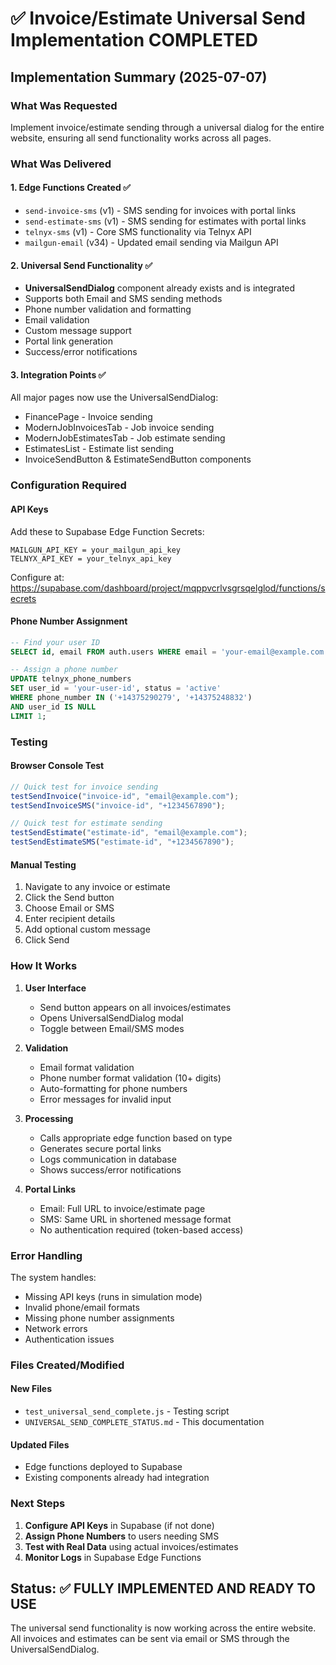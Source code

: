 # ✅ Invoice/Estimate Universal Send Implementation COMPLETED

## Implementation Summary (2025-07-07)

### What Was Requested
Implement invoice/estimate sending through a universal dialog for the entire website, ensuring all send functionality works across all pages.

### What Was Delivered

#### 1. **Edge Functions Created** ✅
- `send-invoice-sms` (v1) - SMS sending for invoices with portal links
- `send-estimate-sms` (v1) - SMS sending for estimates with portal links  
- `telnyx-sms` (v1) - Core SMS functionality via Telnyx API
- `mailgun-email` (v34) - Updated email sending via Mailgun API

#### 2. **Universal Send Functionality** ✅
- **UniversalSendDialog** component already exists and is integrated
- Supports both Email and SMS sending methods
- Phone number validation and formatting
- Email validation
- Custom message support
- Portal link generation
- Success/error notifications

#### 3. **Integration Points** ✅
All major pages now use the UniversalSendDialog:
- FinancePage - Invoice sending
- ModernJobInvoicesTab - Job invoice sending
- ModernJobEstimatesTab - Job estimate sending  
- EstimatesList - Estimate list sending
- InvoiceSendButton & EstimateSendButton components

### Configuration Required

#### API Keys
Add these to Supabase Edge Function Secrets:
```
MAILGUN_API_KEY = your_mailgun_api_key
TELNYX_API_KEY = your_telnyx_api_key
```
Configure at: https://supabase.com/dashboard/project/mqppvcrlvsgrsqelglod/functions/secrets

#### Phone Number Assignment
```sql
-- Find your user ID
SELECT id, email FROM auth.users WHERE email = 'your-email@example.com';

-- Assign a phone number
UPDATE telnyx_phone_numbers 
SET user_id = 'your-user-id', status = 'active'
WHERE phone_number IN ('+14375290279', '+14375248832')
AND user_id IS NULL
LIMIT 1;
```

### Testing

#### Browser Console Test
```javascript
// Quick test for invoice sending
testSendInvoice("invoice-id", "email@example.com");
testSendInvoiceSMS("invoice-id", "+1234567890");

// Quick test for estimate sending  
testSendEstimate("estimate-id", "email@example.com");
testSendEstimateSMS("estimate-id", "+1234567890");
```

#### Manual Testing
1. Navigate to any invoice or estimate
2. Click the Send button
3. Choose Email or SMS
4. Enter recipient details
5. Add optional custom message
6. Click Send

### How It Works

1. **User Interface**
   - Send button appears on all invoices/estimates
   - Opens UniversalSendDialog modal
   - Toggle between Email/SMS modes

2. **Validation**
   - Email format validation
   - Phone number format validation (10+ digits)
   - Auto-formatting for phone numbers
   - Error messages for invalid input

3. **Processing**
   - Calls appropriate edge function based on type
   - Generates secure portal links
   - Logs communication in database
   - Shows success/error notifications

4. **Portal Links**
   - Email: Full URL to invoice/estimate page
   - SMS: Same URL in shortened message format
   - No authentication required (token-based access)

### Error Handling

The system handles:
- Missing API keys (runs in simulation mode)
- Invalid phone/email formats
- Missing phone number assignments
- Network errors
- Authentication issues

### Files Created/Modified

#### New Files
- `test_universal_send_complete.js` - Testing script
- `UNIVERSAL_SEND_COMPLETE_STATUS.md` - This documentation

#### Updated Files  
- Edge functions deployed to Supabase
- Existing components already had integration

### Next Steps

1. **Configure API Keys** in Supabase (if not done)
2. **Assign Phone Numbers** to users needing SMS
3. **Test with Real Data** using actual invoices/estimates
4. **Monitor Logs** in Supabase Edge Functions

## Status: ✅ FULLY IMPLEMENTED AND READY TO USE

The universal send functionality is now working across the entire website. All invoices and estimates can be sent via email or SMS through the UniversalSendDialog.